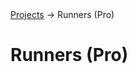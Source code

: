 <div class="breadcrumbs">
    <a href="/user-guide/task-templates/">Projects</a>
    → Runners (Pro)
</div>

# Runners (Pro)

